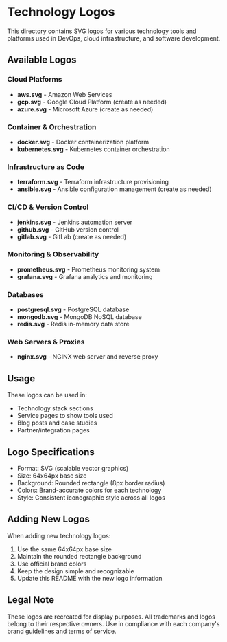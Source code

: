 # Technology Logos

This directory contains SVG logos for various technology tools and platforms used in DevOps, cloud infrastructure, and software development.

## Available Logos

### Cloud Platforms
- **aws.svg** - Amazon Web Services
- **gcp.svg** - Google Cloud Platform (create as needed)
- **azure.svg** - Microsoft Azure (create as needed)

### Container & Orchestration
- **docker.svg** - Docker containerization platform
- **kubernetes.svg** - Kubernetes container orchestration

### Infrastructure as Code
- **terraform.svg** - Terraform infrastructure provisioning
- **ansible.svg** - Ansible configuration management (create as needed)

### CI/CD & Version Control
- **jenkins.svg** - Jenkins automation server
- **github.svg** - GitHub version control
- **gitlab.svg** - GitLab (create as needed)

### Monitoring & Observability
- **prometheus.svg** - Prometheus monitoring system
- **grafana.svg** - Grafana analytics and monitoring

### Databases
- **postgresql.svg** - PostgreSQL database
- **mongodb.svg** - MongoDB NoSQL database
- **redis.svg** - Redis in-memory data store

### Web Servers & Proxies
- **nginx.svg** - NGINX web server and reverse proxy

## Usage

These logos can be used in:
- Technology stack sections
- Service pages to show tools used
- Blog posts and case studies
- Partner/integration pages

## Logo Specifications

- Format: SVG (scalable vector graphics)
- Size: 64x64px base size
- Background: Rounded rectangle (8px border radius)
- Colors: Brand-accurate colors for each technology
- Style: Consistent iconographic style across all logos

## Adding New Logos

When adding new technology logos:
1. Use the same 64x64px base size
2. Maintain the rounded rectangle background
3. Use official brand colors
4. Keep the design simple and recognizable
5. Update this README with the new logo information

## Legal Note

These logos are recreated for display purposes. All trademarks and logos belong to their respective owners. Use in compliance with each company's brand guidelines and terms of service.